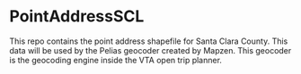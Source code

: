 # PointAddressSCL
This repo contains the point address shapefile for Santa Clara County.
This data will be used by the Pelias geocoder created by Mapzen.  This geocoder is the geocoding engine inside the VTA open trip planner. 
